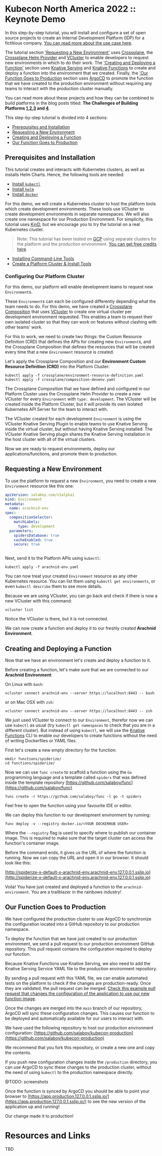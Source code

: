 # Kubecon North America 2022 :: Keynote Demo

In this step-by-step tutorial, you will install and configure a set of open source projects to create an Internal Development Platform (IDP) for a fictitious company. [You can read more about the use case here](use-case.md).  

The tutorial section ['Requesting a New Environment'](#requesting-a-new-environment) uses [Crossplane](https://crossplane.io), the [Crossplane Helm Provider](https://github.com/crossplane-contrib/provider-helm) and [VCluster](https://vcluster.com) to enable developers to request new environments in which to do their work. The ['Creating and Deploying a Function'](#creating-and-deploying-a-function) section uses [Knative Serving](https://knative.dev) and [Knative Functions](https://github.com/knative/func) to create and deploy a function into the environment that we created. Finally, the ['Our Function Goes to Production](#our-function-goes-to-production) section uses [ArgoCD](https://argoproj.github.io/cd) to promote the function that we have created to the production environment without requiring any teams to interact with the production cluster manually. 

You can read more about these projects and how they can be combined to build platforms in the  blog posts titled: **The Challenges of Building Platforms [1](https://salaboy.com/2022/09/29/the-challenges-of-platform-building-on-top-of-kubernetes-1-4/),[2](https://salaboy.com/2022/10/03/the-challenges-of-platform-building-on-top-of-kubernetes-2-4/),[3](https://salaboy.com/2022/10/17/the-challenges-of-platform-building-on-top-of-kubernetes-3-4/) and [4]()**.

This step-by-step tutorial is divided into 4 sections:
- [Prerequisites and Installation](#prerequisites-and-installation)
- [Requesting a New Environment](#requesting-a-new-environment)
- [Creating and Deploying a Function](#requesting-a-new-environment)
- [Our Function Goes to Production](#our-function-goes-to-production)


## Prerequisites and Installation 

This tutorial creates and interacts with Kubernetes clusters, as well as installs Helm Charts. Hence, the following tools are needed: 
- [Install `kubectl`](https://kubernetes.io/docs/tasks/tools/)
- [Install `helm`](https://helm.sh/docs/intro/install/) 
- [Install `docker`](https://docs.docker.com/engine/install/)

For this demo, we will create a Kubernetes cluster to host the platform tools which  create development environments. These tools use VCluster to create development environments in separate namespaces. We will also create one namespace for our Production Environment. For simplicity, this tutorial uses [KinD](https://kind.sigs.k8s.io/), but we encourage you to try the tutorial on a real Kubernetes cluster. 


> Note: This tutorial has been tested on [GCP](https://cloud.google.com/gcp) using separate clusters for the platform and the production environment. [You can get free credits here](https://github.com/learnk8s/free-kubernetes).


- [Installing Command-Line Tools](installing-clis.md)
- [Create a Platform Cluster & Install Tools](platform-cluster.md)
  

### Configuring Our Platform Cluster

For this demo, our platform will enable development teams to request new `Environment`s.

These `Environment`s can each be configured differently depending what the team needs to do. For this demo, we have created a [Crossplane Composition](https://crossplane.io/docs/v1.9/concepts/composition.html) that uses [VCluster](https://www.vcluster.com/) to create one virtual cluster per development environment requested. This enables a team to request their own isolated cluster so that they can work on features without clashing with other teams' work. 

For this to work, we need to create two things: the Custom Resource Definition (CRD) that defines the APIs for creating new `Environment`s, and the Crossplane Composition that defines the resources that will be created every time that a new `Environment` resource is created. 

Let's apply the Crossplane Composition and our **Environment Custom Resource Definition (CRD)** into the Platform Cluster:
```
kubectl apply -f crossplane/environment-resource-definition.yaml
kubectl apply -f crossplane/composition-devenv.yaml
```

The Crossplane Composition that we have defined and configured in our Platform Cluster uses the Crossplane Helm Provider to create a new VCluster for every `Environment` with `type: development`. The VCluster will be created inside the Platform Cluster, but it will provide its own isolated Kubernetes API Server for the team to interact with. 

The VCluster created for each development `Environment` is using the VCluster Knative Serving Plugin to enable teams to use Knative Serving inside the virtual cluster, but without having Knative Serving installed. The VCluster Knative Serving plugin shares the Knative Serving installation in the host cluster with all of the virtual clusters.

Now we are ready to request environments, deploy our applications/functions, and promote them to production. 

## Requesting a New Environment 

To use the platform to request a new `Environment`, you need to create a new `Environment` resource like this one: 

```arachnid-env.yaml
apiVersion: salaboy.com/v1alpha1
kind: Environment
metadata:
  name: arachnid-env
spec:
  compositionSelector:
    matchLabels:
      type: development
  parameters: 
    spidersDatabase: true
    cacheEnabled: true
    secure: true
    
```

Next, send it to the Platform APIs using `kubectl`:

```
kubectl apply -f arachnid-env.yaml
```

You can now treat your created `Environment` resource as any other Kubernetes resource. You can list them using `kubectl get environments`, or even `kubectl describe` them to see more details. 

Because we are using VCluster, you can go back and check if there is now a new VCluster with this command:

```
vcluster list 
```

Notice the VCluster is there, but it is not connected.


We can now create a function and deploy it to our freshly created **Arachnid Environment**.

## Creating and Deploying a Function

Now that we have an environment let's create and deploy a function to it.

Before creating a function, let's make sure that we are connected to our **Arachnid Environment**: 

On Linux with `bash`:
```
vcluster connect arachnid-env --server https://localhost:8443 -- bash
```
or on Mac OSX with `zsh`:

```
vcluster connect arachnid-env --server https://localhost:8443 -- zsh
```

We just used VCluster to connect to our `Environment`, therefor now we can use `kubectl` as usual (try `kubectl get namespaces` to check that you are in a different cluster). But instead of using `kubectl`, we will use the [Knative Functions](https://github.com/knative/func) CLI to enable our developers to create functions without the need of writing Dockerfiles or YAML files. 

First let's create a new empty directory for the function:
```
mkdir functions/spiderize/
cd functions/spiderize/
```
Now we can use `func create` to scaffold a function using the `Go` programming language and a template called `spiders` that was defined inside the template repository [https://github.com/salaboy/func](https://github.com/salaboy/func)
```
func create -r https://github.com/salaboy/func -l go -t spiders
```

Feel free to open the function using your favourite IDE or editor.

We can deploy this function to our development environment by running: 

```
func deploy -v --registry docker.io/<YOUR DOCKERHUB USER>
```

Where the `--registry` flag is used to specify where to publish our container image. This is required to make sure that the target cluster can access the function's container image.

Before the command ends, it gives us the URL of where the function is running. Now we can copy the URL and open it in our browser. It should look like this: 

[http://spiderize-x-default-x-arachnid-env.arachnid-env.127.0.0.1.sslip.io](http://spiderize-x-default-x-arachnid-env.arachnid-env.127.0.0.1.sslip.io)


Voila! You have just created and deployed a function to the `arachnid-environment`. 
You are a trailblazer in the rainbows industry!


## Our Function Goes to Production

We have configured the production cluster to use ArgoCD to synchronize the configuration located into a GitHub repository to our production namespace. 

To deploy the function that we have just created to our production environment, we send a pull request to our production environment GitHub repository. This pull request contains the configuration required to deploy our function. 

Because Knative Functions use Knative Serving, we also need to add the Knative Serving Service YAML file to the production environment repository.
 
By sending a pull request with this YAML file, we can enable automated tests on the platform to check if the changes are production-ready. Once they are validated, the pull request can be merged. [Check this example pull request that changes the configuration of the application to use our new function image](https://github.com/salaboy/kubecon-production/pull/24/files). 

Once the changes are merged into the `main` branch of our repository, ArgoCD will sync these configuration changes. This causes our function to be deployed and automatically available for our users to interact with. 

We have used the following repository to host our production environment configuration: 
[https://github.com/salaboy/kubecon-production](https://github.com/salaboy/kubecon-production)

We recommend that you fork this repository, or create a new one and copy the contents. 

If you push new configuration changes inside the `/production` directory, you can use ArgoCD to sync these changes to the production cluster, without the need of using `kubectl` to the production namespace directly. 

@TODO: screenshots

Once the function is synced by ArgoCD you should be able to point your browser to [https://app.production.127.0.0.1.sslip.io/](https://app.production.127.0.0.1.sslip.io/) to see the new version of the application up and running! 

Our change made it to production! 

# Resources and Links

TBD


